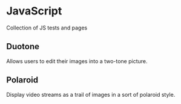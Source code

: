 # JavaScript
Collection of JS tests and pages

## Duotone 
Allows users to edit their images into a two-tone picture.

## Polaroid
Display video streams as a trail of images in a sort of polaroid style.
